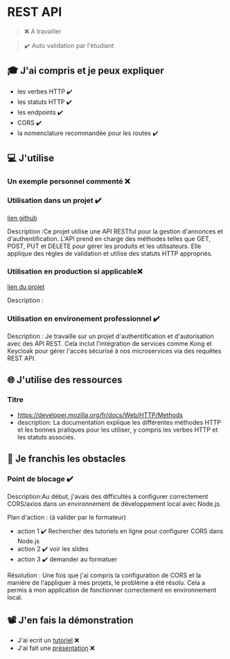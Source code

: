 # REST API

> ❌ A travailler

> ✔️ Auto validation par l'étudiant

## 🎓 J'ai compris et je peux expliquer

- les verbes HTTP  ✔️
- les statuts HTTP  ✔️
- les endpoints  ✔️
- CORS  ✔️
- la nomenclature recommandée pour les routes  ✔️

## 💻 J'utilise

### Un exemple personnel commenté ❌ 

### Utilisation dans un projet ✔️

[lien github]([...](https://github.com/MMBIKAI/GoodCorner))

Description :Ce projet utilise une API RESTful pour la gestion d'annonces et d'authentification. L'API prend en charge des méthodes telles que GET, POST, PUT et DELETE pour gérer les produits et les utilisateurs. Elle applique des règles de validation et utilise des statuts HTTP appropriés.

### Utilisation en production si applicable❌ 

[lien du projet](...)

Description :

### Utilisation en environement professionnel  ✔️

Description : Je travaille sur un projet d'authentification et d'autorisation avec des API REST. Cela inclut l'intégration de services comme Kong et Keycloak pour gérer l'accès sécurisé à nos microservices via des requêtes REST API.
## 🌐 J'utilise des ressources

### Titre

- https://developer.mozilla.org/fr/docs/Web/HTTP/Methods
- description: La documentation explique les différentes méthodes HTTP et les bonnes pratiques pour les utiliser, y compris les verbes HTTP et les statuts associés.

## 🚧 Je franchis les obstacles

### Point de blocage ✔️

Description:Au début, j'avais des difficultés à configurer correctement CORS/axios dans un environnement de développement local avec Node.js.

Plan d'action : (à valider par le formateur)

- action 1 ✔️ Rechercher des tutoriels en ligne pour configurer CORS dans Node.js
- action 2 ✔️ voir les slides
- action 3 ✔️ demander au formatuer

Résolution : Une fois que j'ai compris la configuration de CORS et la manière de l'appliquer à mes projets, le problème a été résolu. Cela a permis à mon application de fonctionner correctement en environnement local.

## 📽️ J'en fais la démonstration

- J'ai ecrit un [tutoriel](...) ❌ 
- J'ai fait une [présentation](...) ❌ 
